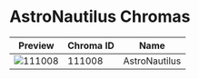 # AstroNautilus Chromas



| Preview | Chroma ID | Name |
|---------|-----------|------|
| ![111008](https://raw.communitydragon.org/latest/plugins/rcp-be-lol-game-data/global/default/v1/champion-chroma-images/111/111008.png) | 111008 | AstroNautilus |
